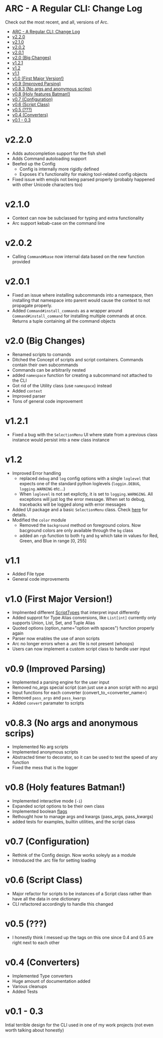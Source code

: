 # ARC - A Regular CLI: Change Log
Check out the most recent, and all, versions of Arc.

- [ARC - A Regular CLI: Change Log](#arc---a-regular-cli-change-log)
- [v2.2.0](#v220)
- [v2.1.0](#v210)
- [v2.0.2](#v202)
- [v2.0.1](#v201)
- [v2.0 (Big Changes)](#v20-big-changes)
- [v1.2.1](#v121)
- [v1.2](#v12)
- [v1.1](#v11)
- [v1.0 (First Major Version!)](#v10-first-major-version)
- [v0.9 (Improved Parsing)](#v09-improved-parsing)
- [v0.8.3 (No args and anonymous scrips)](#v083-no-args-and-anonymous-scrips)
- [v0.8 (Holy features Batman!)](#v08-holy-features-batman)
- [v0.7 (Configuration)](#v07-configuration)
- [v0.6 (Script Class)](#v06-script-class)
- [v0.5 (???)](#v05-)
- [v0.4 (Converters)](#v04-converters)
- [v0.1 - 0.3](#v01---03)

# v2.2.0
- Adds autocompletion support for the fish shell
- Adds Command autoloading support
- Beefed up the Config
  - Config is internally more rigidly defined
  - Exposes it's functionality for making tool-related config objects
- Fixed issue with emojis not being parsed properly (probably happened with other Unicode characters too)

# v2.1.0
- Context can now be subclassed for typing and extra functionality
- Arc support kebab-case on the command line

# v2.0.2
- Calling `Command#base` now internal data based on the new function provided

# v2.0.1
- Fixed an issue where installing subcommands into a namespace, then installing that namespace into parent would cause the context to not propagate properly.
- Added `Command#install_commands` as a wrapper around `Command#install_command` for installing multiple commands at once. Returns a tuple containing all the command objects

# v2.0 (Big Changes)
- Renamed scripts to comands
- Ditched the Concept of scripts and script containers. Commands contain their own subcommands
- Commands can be arbitrarily nested
- added `namespace` function for creating a subcommand not attached to the CLI
- Got rid of the Utility class (use `namespace`) instead
- Added `context`
- Improved parser
- Tons of general code improvement


# v1.2.1
- Fixed a bug with the `SelectionMenu` UI where state from a previous class instance would persist into a new class instance

# v1.2
- Improved Error handling
  - replaced `debug` and `log` config options with a single `loglevel` that expects one of the standard python loglevels (`loggin.DEBUG`, `logging.WARNING` etc...)
  - When `loglevel` is not set explictly, it is set to `logging.WARNGING`. All exceptions will just log the error message. When set to debug, tracebacks will be logged along with error messages
- Added UI package and a basic `SelectionMenu` class. Check [here](./ui.md) for details.
- Modified the `color` module
  - Removed the `background` method on foreground colors. Now bacground colors are only available through the `bg` class
  - added an `rgb` function to both `fg` and `bg` which take in values for Red, Green, and Blue in range [0, 255]


# v1.1
- Added File type
- General code improvements

# v1.0 (First Major Version!)
- Implmented different [ScriptTypes](./scripts/script_types.md) that interpret input differently
- Added supprot for Type Alias conversions, like `List[int]` currently only supports Union, List, Set, and Tuple Alias
- Quoted options (option_name="option with spaces") function properly again
- Parser now enables the use of anon scripts
- Arc no longer errors when a .arc file is not present (whoops)
- Users can now implement a custom script class to handle user input

# v0.9 (Improved Parsing)
- Implemented a parsing engine for the user input
- Removed no_args special script (can just use a anon script with no args)
- Input functions for each converter (convert_to_<converter_name>)
- Removed `pass_args` and `pass_kwargs`
- Added `convert` paramater to scripts

# v0.8.3 (No args and anonymous scrips)
- Implemented No arg scripts
- Implemented anonymous scripts
- Abstracted timer to decorator, so it can be used to test the speed of any function
- Fixed the mess that is the logger

# v0.8 (Holy features Batman!)
- Implemented interactive mode (`-i`)
- Expanded script options to be their own class
- Implemented boolean [flags](options_and_flags.md#flags)
- Rethought how to manage args and kwargs (pass_args, pass_kwargs)
- added tests for examples, builtin utilities, and the script class

# v0.7 (Configuration)
- Rethink of the Config design. Now works soleyly as a module
- Introduced the .arc file for setting loading

# v0.6 (Script Class)
- Major refactor for scripts to be instances of a Script class rather than have all the data in one dictionary
- CLI refactored accordingly to handle this changed

# v0.5 (???)
- I honestly think I messed up the tags on this one since 0.4 and 0.5 are right next to each other

# v0.4 (Converters)
- Implemented Type converters
- Huge amount of documentation added
- Various cleanups
- Added Tests

# v0.1 - 0.3
Intial terrible design for the CLI used in one of my work projects (not even worth talking about honestly)

